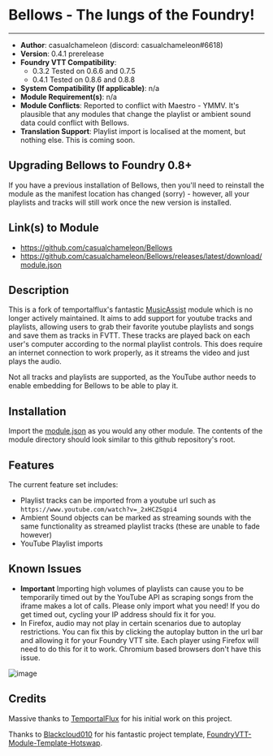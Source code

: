 # Bellows - The lungs of the Foundry!
---

* **Author**: casualchameleon (discord: casualchameleon#6618)
* **Version**: 0.4.1 prerelease
* **Foundry VTT Compatibility**: 
  * 0.3.2 Tested on 0.6.6 and 0.7.5 
  * 0.4.1 Tested on 0.8.6 and 0.8.8
* **System Compatibility (If applicable)**: n/a
* **Module Requirement(s)**: n/a
* **Module Conflicts**: Reported to conflict with Maestro - YMMV. It's plausible that any modules that change the playlist or ambient sound data could conflict with Bellows.
* **Translation Support**: Playlist import is localised at the moment, but nothing else. This is coming soon.

## Upgrading Bellows to Foundry 0.8+
If you have a previous installation of Bellows, then you'll need to reinstall the module as the manifest location has changed (sorry) - however, all your playlists and tracks will still work once the new version is installed.

## Link(s) to Module
* https://github.com/casualchameleon/Bellows
* https://github.com/casualchameleon/Bellows/releases/latest/download/module.json

## Description
This is a fork of temportalflux's fantastic [MusicAssist](https://github.com/temportalflux/MusicAssist) module which is no longer actively maintained. It aims to add support for youtube tracks and playlists, allowing users to grab their favorite youtube playlists and songs and save them as tracks in FVTT. These tracks are played back on each user's computer according to the normal playlist controls. This does require an internet connection to work properly, as it streams the video and just plays the audio.

Not all tracks and playlists are supported, as the YouTube author needs to enable embedding for Bellows to be able to play it.

## Installation
Import the [module.json](https://github.com/casualchameleon/Bellows/releases/latest/download/module.json) as you would any other module. The contents of the module directory should look similar to this github repository's root.

## Features

The current feature set includes:
- Playlist tracks can be imported from a youtube url such as `https://www.youtube.com/watch?v=_2xHCZSqpi4`
- Ambient Sound objects can be marked as streaming sounds with the same functionality as streamed playlist tracks (these are unable to fade however)
- YouTube Playlist imports

## Known Issues
- **Important** Importing high volumes of playlists can cause you to be temporarily timed out by the YouTube API as scraping songs from the iframe makes a lot of calls. Please only import what you need! If you do get timed out, cycling your IP address should fix it for you.
- In Firefox, audio may not play in certain scenarios due to autoplay restrictions. You can fix this by clicking the autoplay button in the url bar and allowing it for your Foundry VTT site. Each player using Firefox will need to do this for it to work. Chromium based browsers don't have this issue.

![image](https://user-images.githubusercontent.com/1485053/97107921-03e8ff80-16c2-11eb-8695-59da5c368a19.png)

## Credits
Massive thanks to [TemportalFlux](https://github.com/temportalflux) for his initial work on this project.

Thanks to [Blackcloud010](https://github.com/Blackcloud010) for his fantastic project template, [FoundryVTT-Module-Template-Hotswap](https://github.com/Blackcloud010/FoundryVTT-Module-Template-Hotswap).
